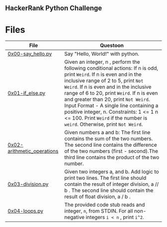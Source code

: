 ## HackerRank Python Challenge

# Files

| File| Questoon |
|--------|-------|
 [0x00-say_hello.py](0x00-say_hello.py)  | Say "Hello, World!" with python.     |
| [0x01-if_else.py](0x01-if_else.py)                       | Given an integer, n , perform the following conditional actions: If n is odd, print `Weird`. If n is even and in the inclusive range of 2 to 5, print `Not Weird`. If n is even and in the inclusive range of 6 to 20, print `Weird`. If n is even and greater than 20, print `Not Weird`. Input Format - A single line containing a positive integer, n. Constraints: 1 <= 1 n <= 100. Print `Weird` if the number is `weird`. Otherwise, print `Not Weird`.|
|[0x02-arithmetic_operations](0x02-arithmetic_operations) | Given numbers a and b: The first line contains the sum of the two numbers. The second line contains the difference of the two numbers (first - second).The third line contains the product of the two number.|
| [0x03-division.py](0x03-division.py)| Given two integers a, and b. Add logic to print two lines. The first line should contain the result of integer division, a // b . The second line should contain the result of float division, a / b .|
|[0x04-loops.py](0x04-loops.py) | The provided code stub reads and integer, `n`, from STDIN. For all non-negative integers `i < n` , print `i^2`.|
